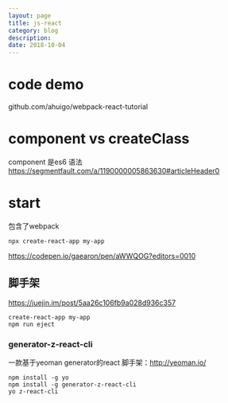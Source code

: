 ```yaml
---
layout: page
title: js-react
category: blog
description: 
date: 2018-10-04
---
```

# code demo
github.com/ahuigo/webpack-react-tutorial

# component vs createClass
component 是es6 语法
https://segmentfault.com/a/1190000005863630#articleHeader0

# start
包含了webpack

    npx create-react-app my-app

https://codepen.io/gaearon/pen/aWWQOG?editors=0010

## 脚手架
https://juejin.im/post/5aa26c106fb9a028d936c357

    create-react-app my-app
    npm run eject 

### generator-z-react-cli
一款基于yeoman generator的react 脚手架：http://yeoman.io/

    npm install -g yo
    npm install -g generator-z-react-cli
    yo z-react-cli

